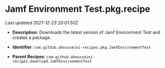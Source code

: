# Jamf Environment Test.pkg.recipe

_Last updated 2021-12-23 20:01:50Z_

- **Description**: Downloads the latest version of Jamf Environment Test and creates a package.

- **Identifier**: `com.github.ahousseini-recipes.pkg.JamfEnvironmentTest`

- **Parent Recipes**: `com.github.ahousseini-recipes.download.JamfEnvironmentTest`
